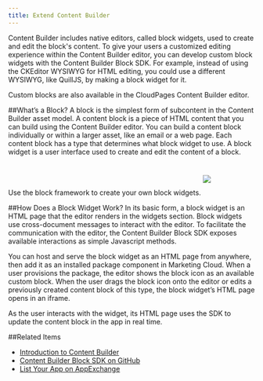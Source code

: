 ```yaml
---
title: Extend Content Builder
---
```


Content Builder includes native editors, called block widgets, used to create and edit the block's content. To give your users a customized editing experience within the Content Builder editor, you can develop custom block widgets with the Content Builder Block SDK. For example, instead of using the CKEditor WYSIWYG for HTML editing, you could use a different WYSIWYG, like QuillJS, by making a block widget for it.

Custom blocks are also available in the CloudPages Content Builder editor.

##What’s a Block?
A block is the simplest form of subcontent in the Content Builder asset model. A content block is a piece of HTML content that you can build using the Content Builder editor. You can build a content block individually or within a larger asset, like an email or a web page. Each content block has a type that determines what block widget to use. A block widget is a user interface used to create and edit the content of a block.

Use the block framework to create your own block widgets.
<img src="images/block_widget.png" class="img-responsive" style="margin: 25px 0;" />

##How Does a Block Widget Work?
In its basic form, a block widget is an HTML page that the editor renders in the widgets section. Block widgets use cross-document messages to interact with the editor. To facilitate the communication with the editor, the Content Builder Block SDK exposes available interactions as simple Javascript methods.

You can host and serve the block widget as an HTML page from anywhere, then add it as an installed package component in Marketing Cloud. When a user provisions the package, the editor shows the block icon as an available custom block. When the user drags the block icon onto the editor or edits a previously created content block of this type, the block widget’s HTML page opens in an iframe.

As the user interacts with the widget, its HTML page uses the SDK to update the content block in the app in real time.

##Related Items
* <a href="https://help.salesforce.com/articleView?id=mc_ceb_content_builder.htm&type=5" target="_blank">Introduction to Content Builder</a>
* <a href="https://github.com/salesforce-marketingcloud/blocksdk" target="_blank">Content Builder Block SDK on GitHub</a>
* <a href="list-app-appexchange.htm" target="_blank">List Your App on AppExchange</a>
